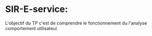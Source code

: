 # SIR-E-service:

L'objectif du TP c'est de comprendre le fonctionnement du l'analyse comportement utilisateur.
